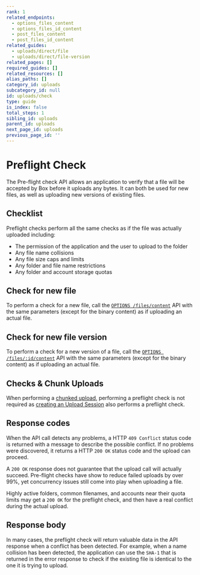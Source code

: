```yaml
---
rank: 1
related_endpoints:
  - options_files_content
  - options_files_id_content
  - post_files_content
  - post_files_id_content
related_guides:
  - uploads/direct/file
  - uploads/direct/file-version
related_pages: []
required_guides: []
related_resources: []
alias_paths: []
category_id: uploads
subcategory_id: null
id: uploads/check
type: guide
is_index: false
total_steps: 1
sibling_id: uploads
parent_id: uploads
next_page_id: uploads
previous_page_id: ''
---
```


<!-- alex disable failed -->

# Preflight Check

The Pre-flight check API allows an application to verify that a file will be
accepted by Box before it uploads any bytes. It can both be used for new files,
as well as uploading new versions of existing files.

## Checklist

Preflight checks perform all the same checks as if the file was
actually uploaded including:

* The permission of the application and the user to upload to the folder
* Any file name collisions
* Any file size caps and limits
* Any folder and file name restrictions
* Any folder and account storage quotas

## Check for new file

To perform a check for a new file, call the
[`OPTIONS /files/content`](e://options_files_content) API with the same
parameters (except for the binary content) as if uploading an actual file.

<Samples id='options_files_content' >

</Samples>

## Check for new file version

To perform a check for a new version of a file, call the
[`OPTIONS /files/:id/content`](e://options_files_content) API with the same
parameters (except for the binary content) as if uploading an actual file.

<Samples id='options_files_id_content' >

</Samples>

## Checks & Chunk Uploads

When performing a [chunked upload][chunked], performing a preflight check is not
required as [creating an Upload Session][chunkedsession] also performs a
preflight check.

## Response codes

When the API call detects any problems, a HTTP `409 Conflict` status code is
returned with a message to describe the possible conflict. If no problems were
discovered, it returns a HTTP `200 OK` status code and the upload can proceed.

A `200 OK` response does not guarantee that the upload call will actually
succeed. Pre-flight checks have show to reduce failed uploads by over 99%, yet
concurrency issues still come into play when uploading a file.

Highly active folders, common filenames, and accounts near their quota
limits may get a `200 OK` for the preflight check, and then have a real conflict
during the actual upload.

## Response body

In many cases, the preflight check will return valuable data in the API response
when a conflict has been detected. For example, when a name collision has been
detected, the application can use the `SHA-1` that is returned in the error
response to check if the existing file is identical to the one it is trying to
upload.

[chunked]: g://uploads/chunked
[chunkedsession]: g://uploads/chunked/create-session
